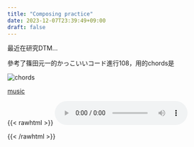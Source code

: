 ```yaml
---
title: "Composing practice"
date: 2023-12-07T23:39:49+09:00
draft: false
---
```



最近在研究DTM...

參考了篠田元一的かっこいいコード進行108，用的chords是

![chords](Screenshot%202023-12-07%20234244.png)

[music](practice-1207.wav)


{{< rawhtml >}}
<audio controls preload="auto">
    <source src="practice-1207.wav">
</audio>

{{< /rawhtml >}}